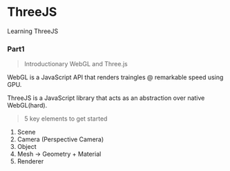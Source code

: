 # ThreeJS
Learning ThreeJS 

### Part1

> Introductionary WebGL and Three.js

WebGL is a JavaScript API that renders traingles @ remarkable speed using GPU. 

ThreeJS is a JavaScript library that acts as an abstraction over native WebGL(hard).

> 5 key elements to get started

1. Scene
2. Camera (Perspective Camera)
3. Object 
4. Mesh -> Geometry + Material
5. Renderer   
 